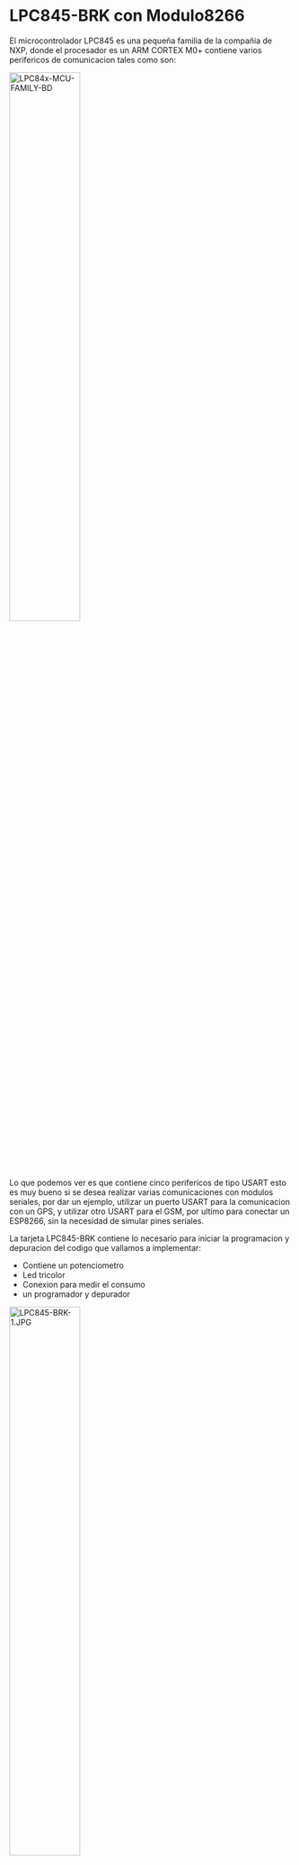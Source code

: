 # LPC845-BRK con Modulo8266

El microcontrolador LPC845 es una pequeña familia de la compañia de NXP, donde el procesador es un ARM CORTEX M0+ contiene varios perifericos de comunicacion tales como son:

<a href="https://www.nxp.com/assets/images/en/block-diagrams"><img src="https://www.nxp.com/assets/images/en/block-diagrams/LPC84x-MCU-FAMILY-BD.jpg" alt="LPC84x-MCU-FAMILY-BD" border="0" width="50%" height="50%"></a>

Lo que podemos ver es que contiene cinco perifericos de tipo USART esto es muy bueno si se desea realizar varias comunicaciones con modulos seriales, por dar un ejemplo, utilizar un puerto USART para la comunicacion con un GPS, y utilizar otro USART para el GSM, por ultimo para conectar un ESP8266, sin la necesidad de simular pines seriales.

La tarjeta LPC845-BRK contiene lo necesario para iniciar la programacion y depuracion del codigo que vallamos a implementar:

* Contiene un potenciometro
* Led tricolor
* Conexion para medir el consumo
* un programador y depurador

<a href="https://www.nxp.com/assets/images/en/dev-board-image"><img src="https://www.nxp.com/assets/images/en/dev-board-image/LPC845-BRK-1.JPG" alt="LPC845-BRK-1.JPG" border="0" width="50%" height="50%"></a>
<a href="https://www.nxp.com/assets/images/en/block-diagrams"><img src="https://www.nxp.com/assets/images/en/block-diagrams/LPC845-BRK-BD2.png" alt="LPC845-BRK-BD2.png.JPG" border="0" width="50%" height="50%"></a>

## ESP8266

<a href="https://upload.wikimedia.org/wikipedia/commons/8/84"><img src="https://upload.wikimedia.org/wikipedia/commons/8/84/ESP-01.jpg" alt="ESP-01.jpg" border="0" width="50%" height="50%"></a>

Este modulo contiene un stack completo de TCP/IP y UDP, donde nos permitiriá realizar servidores WEB, la imagen de arriba contiene solamente 8 pines de los cuales son los siguientes:

<a href="https://circuits4you.com/wp-content/uploads/2016/12/ESP-01-Pin-Out.png"><img src="https://circuits4you.com/wp-content/uploads/2016/12/ESP-01-Pin-Out.png" alt="ESP-01-Pin-Out.png" border="0"></a>

El GPIO0 nos permite entrar en modo de actualizar el firmware del cual para ello se requiere que el pin este bajo (0 volts) cuando se realize un reset de poder o por el PIN de RESET.
En nuestro caso vamos a utilizarlo para realizar un servidor web, donde la comunicacion sera por serial hacia el microcontrolador LPC845, para intercambiar informacion utilizaremos los comandos AT, del cual podemos encontrar informacion en la pagina oficial de ESPRESSIF.

https://www.espressif.com/sites/default/files/documentation/4a-esp8266_at_instruction_set_en.pdf

Los comandos de Inicializacion que se utiliza en el codigo principal del LPC845 son los siguientes:

* AT+RST\r\n : Nos permite reiniciar el esp8266 sin necesidad de utilizar el pin fisico.
* AT+ATE0\r\n : Elimina el eco de cada mensaje enviado
* AT\r\n : Validamos que no tenga ECO y tambien que el sistema esta funcionando
* AT+CWMODE_CUR=1\r\n : Pondemos en modo estacion para realizar la conexion a un router de WIFI.
* AT+CWJAP_CUR="SSID","PWD"\r\n : Nos conectamos a la red WIFI que tenemos de nuestro codigo.
* AT+CIPSTATUS\r\n : Preguntamos si ya tenemos IP del router asignados al dispositivo
* AT+CIPMUX=1\r\n : Multiples Conexiones
* AT+CIPSERVER=1,80\r\n : Iniciamos el servidor web (HTTP) en el puerto 80
* AT+CIPSTO=30\r\n : Si el cliente se conecta solamente estara disponible por 30 segundos la conexion

Ahora bien, la pagina que vallamos a utilizar se encuentra almacenada en el lpc845 como un arreglo, cuando el cliente entra a la IP del servidor en algun navegador, se enviara la pagina como una respuesta.



